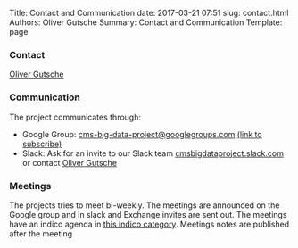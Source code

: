 Title: Contact and Communication
date: 2017-03-21 07:51
slug: contact.html
Authors: Oliver Gutsche
Summary: Contact and Communication
Template: page

### Contact

[Oliver Gutsche](mailto:oguatworld@gmail.com)

### Communication

The project communicates through:

* Google Group: cms-big-data-project@googlegroups.com [(link to subscribe)](https://groups.google.com/forum/#!forum/cms-big-data-project)
* Slack: Ask for an invite to our Slack team [cmsbigdataproject.slack.com](https://cmsbigdataproject.slack.com/signup) or contact [Oliver Gutsche](mailto:oguatworld@gmail.com) 

### Meetings

The projects tries to meet bi-weekly. The meetings are announced on the Google group and in slack and Exchange invites are sent out. The meetings have an indico agenda in [this indico category](https://indico.cern.ch/category/5824/). Meetings notes are published after the meeting
